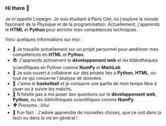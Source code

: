 ### Hi there 👋

Je m'appelle Liopegm. Je suis étudiant à Paris Cité, où j'explore le monde fascinant de la Physique et de la programmation. Actuellement, j'apprends le **HTML** et **Python** pour enrichir mes compétences techniques.

Voici quelques informations sur moi :

- 🌱 Je travaille actuellement sur un projet personnel pour améliorer mes compétences en **HTML** et **Python**.
- 📚 J'apprends activement le **développement web** et les bibliothèques scientifiques en Python comme **NumPy** et **MathLab**.
- 🤝 Je suis ouvert à collaborer sur des projets liés à **Python**, **HTML**, ou tout ce qui concerne l'analyse de données.
- 🏀 J'aime le **basketball** et je consacre une partie de mon temps libre à jouer ou à suivre les matchs.
- 💬 N'hésite pas à me poser des questions sur le **développement web**, **Python**, ou les bibliothèques scientifiques comme **NumPy**.
- 🌍 Pronoms : il/lui
- 🎉 Fun fact : J'adore apprendre de nouvelles choses, que ce soit dans la tech ou dans la vie en général !
